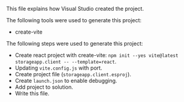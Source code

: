 This file explains how Visual Studio created the project.

The following tools were used to generate this project:
- create-vite

The following steps were used to generate this project:
- Create react project with create-vite: `npm init --yes vite@latest storageapp.client -- --template=react`.
- Updating `vite.config.js` with port.
- Create project file (`storageapp.client.esproj`).
- Create `launch.json` to enable debugging.
- Add project to solution.
- Write this file.
